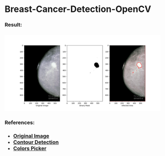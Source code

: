 # Breast-Cancer-Detection-OpenCV

<h3>Result:<h3>

<p align="center"> 
 
 <img src="https://github.com/sawsanowa/Breast-Cancer-Detection-OpenCV/blob/main/Result_BC.png"/>
 
</p>

<h3>References:<h3>

- [Original Image](https://pixels.com/featured/x-ray-mammogram-showing-evidence-of-breast-cancer-kings-college-school-of-medicine-department-of-surgeryscience-photo-library.html)
- [Contour Detection](https://www.thepythoncode.com/code/contour-detection-opencv-python)
- [Colors Picker](https://www.w3schools.com/colors/colors_picker.asp)
